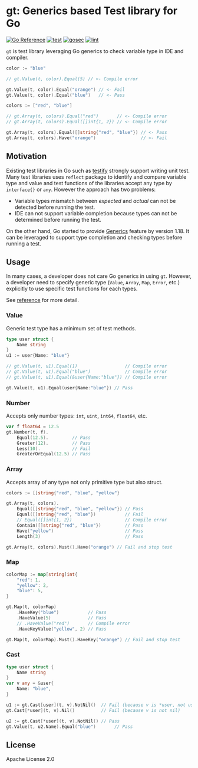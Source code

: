 # gt: Generics based Test library for Go

[![Go Reference](https://pkg.go.dev/badge/github.com/m-mizutani/gt.svg)](https://pkg.go.dev/github.com/m-mizutani/gt) [![test](https://github.com/m-mizutani/gt/actions/workflows/test.yml/badge.svg)](https://github.com/m-mizutani/gt/actions/workflows/test.yml) [![gosec](https://github.com/m-mizutani/gt/actions/workflows/gosec.yml/badge.svg)](https://github.com/m-mizutani/gt/actions/workflows/gosec.yml) [![lint](https://github.com/m-mizutani/gt/actions/workflows/lint.yml/badge.svg)](https://github.com/m-mizutani/gt/actions/workflows/lint.yml)

`gt` is test library leveraging Go generics to check variable type in IDE and compiler.

```go
color := "blue"

// gt.Value(t, color).Equal(5) // <- Compile error

gt.Value(t, color).Equal("orange") // <- Fail
gt.Value(t, color).Equal("blue")   // <- Pass
```

```go
colors := ["red", "blue"]

// gt.Array(t, colors).Equal("red")       // <- Compile error
// gt.Array(t, colors).Equal([]int{1, 2}) // <- Compile error

gt.Array(t, colors).Equal([]string{"red", "blue"}) // <- Pass
gt.Array(t, colors).Have("orange")                 // <- Fail
```

## Motivation

Existing test libraries in Go such as [testify](https://github.com/stretchr/testify) strongly support writing unit test. Many test libraries uses `reflect` package to identify and compare variable type and value and test functions of the libraries accept any type by `interface{}` or `any`. However the approach has two problems:

- Variable types mismatch between _expected_ and _actual_ can not be detected before running the test.
- IDE can not support variable completion because types can not be determined before running the test.

On the other hand, Go started to provide [Generics](https://go.dev/doc/tutorial/generics) feature by version 1.18. It can be leveraged to support type completion and checking types before running a test.

## Usage

In many cases, a developer does not care Go generics in using `gt`. However, a developer need to specify generic type (`Value`, `Array`, `Map`, `Error`, etc.) explicitly to use specific test functions for each types.

See [reference](https://pkg.go.dev/github.com/m-mizutani/gt) for more detail.

### Value

Generic test type has a minimum set of test methods.

```go
type user struct {
    Name string
}
u1 := user{Name: "blue"}

// gt.Value(t, u1).Equal(1)                  // Compile error
// gt.Value(t, u1).Equal("blue")             // Compile error
// gt.Value(t, u1).Equal(&user{Name:"blue"}) // Compile error

gt.Value(t, u1).Equal(user{Name:"blue"}) // Pass
```

### Number

Accepts only number types: `int`, `uint`, `int64`, `float64`, etc.

```go
var f float64 = 12.5
gt.Number(t, f).
    Equal(12.5).         // Pass
    Greater(12).         // Pass
    Less(10).            // Fail
    GreaterOrEqual(12.5) // Pass
```

### Array

Accepts array of any type not only primitive type but also struct.

```go
colors := []string{"red", "blue", "yellow"}

gt.Array(t, colors).
    Equal([]string{"red", "blue", "yellow"}) // Pass
    Equal([]string{"red", "blue"})           // Fail
    // Equal([]int{1, 2})                    // Compile error
    Contain([]string{"red", "blue"})         // Pass
    Have("yellow")                           // Pass
    Length(3)                                // Pass

gt.Array(t, colors).Must().Have("orange") // Fail and stop test
```

### Map

```go
colorMap := map[string]int{
    "red": 1,
    "yellow": 2,
    "blue": 5,
}

gt.Map(t, colorMap)
    .HaveKey("blue")           // Pass
    .HaveValue(5)              // Pass
    // .HaveValue("red")       // Compile error
    .HaveKeyValue("yellow", 2) // Pass

gt.Map(t, colorMap).Must().HaveKey("orange") // Fail and stop test
```

### Cast

```go
type user struct {
    Name string
}
var v any = &user{
    Name: "blue",
}

u1 := gt.Cast[user](t, v).NotNil()  // Fail (because v is *user, not user)
gt.Cast[*user](t, v).Nil()          // Fail (because v is not nil)

u2 := gt.Cast[*user](t, v).NotNil() // Pass
gt.Value(t, u2.Name).Equal("blue")       // Pass
```

## License

Apache License 2.0
